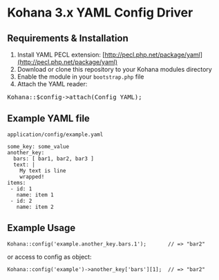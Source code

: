 # Kohana 3.x YAML Config Driver

## Requirements & Installation

1. Install YAML PECL extension: [http://pecl.php.net/package/yaml](http://pecl.php.net/package/yaml)
2. Download or clone this repository to your Kohana modules directory
3. Enable the module in your `bootstrap.php` file
4. Attach the YAML reader:

<pre>
Kohana::$config->attach(Config_YAML);
</pre>

## Example YAML file

`application/config/example.yaml`

	some_key: some_value
	another_key:
	  bars: [ bar1, bar2, bar3 ]
	  text: |
		My text is line
		wrapped!
	items:
	 - id: 1
	   name: item 1
 	 - id: 2
	   name: item 2

## Example Usage

	Kohana::config('example.another_key.bars.1');		// => "bar2"

or access to config as object:

	Kohana::config('example')->another_key['bars'][1];	// => "bar2"

